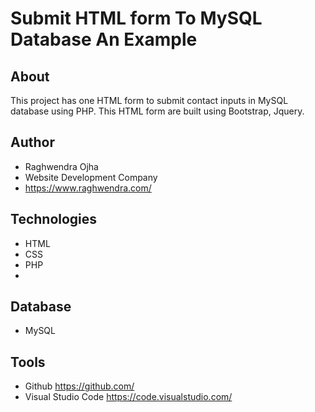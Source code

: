 # Submit HTML form To MySQL Database An Example 

## About
This project has one HTML form to submit contact inputs in MySQL database using PHP. 
This HTML form are built using Bootstrap, Jquery.


## Author
* Raghwendra Ojha
* Website Development Company 
* https://www.raghwendra.com/
## Technologies
* HTML
* CSS
* PHP
* 
## Database
* MySQL

## Tools
* Github https://github.com/
* Visual Studio Code https://code.visualstudio.com/

